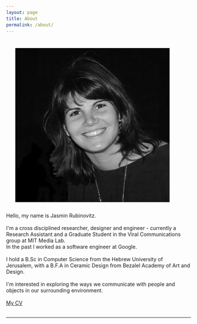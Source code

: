 ```yaml
---
layout: page
title: About
permalink: /about/
---
```


<img class="col one right" src="/img/prof_pic.jpg" style="padding:25px">

<div>
Hello, my name is Jasmin Rubinovitz.
<br>
<br> 
I'm a cross disciplined researcher, designer and engineer - currently a Research Assistant and a Graduate Student in the Viral Communications group at MIT Media Lab. 
<br> 
In the past I worked as a software engineer at Google.  
<br>
<br>
I hold a B.Sc in Computer Science from the Hebrew University of Jerusalem, with a B.F.A in Ceramic Design from Bezalel Academy of Art and Design.  
<br>
<br>
I'm interested in exploring the ways we communicate with people and objects in our surrounding environment.
<br>
<br>
<a target="_blank" href="/JasminRubinovitzCv.pdf" >My CV</a>
</div>

<br/>
<hr/>
<br/>
<span class="contacticon center">
	<a href="mailto:jasrub@media.mit.com"><i class="fa fa-envelope-square"></i></a>
	<a href="https://github.com/jasrub" target="_blank"><i class="fa fa-github-square"></i></a>
	<a href="https://il.linkedin.com/pub/jasmin-rubinovitz/a5/a91/9b1" target="_blank"><i class="fa fa-linkedin-square"></i></a>
	<a href="https://www.facebook.com/jasmin.rubinovitz" target="_blank"><i class="fa fa-facebook-square"></i></a>
</span>

